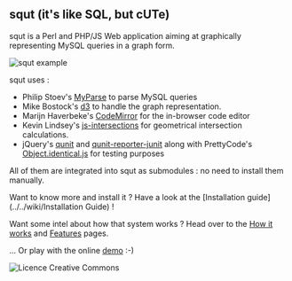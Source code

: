 ## squt (it's like SQL, but cUTe)

squt is a Perl and PHP/JS Web application aiming at graphically representing MySQL queries in a graph form.

![squt example](https://raw.github.com/wiki/ducksmanager/squt/images/squt_example.png)

squt uses :
* Philip Stoev's [MyParse](http://search.cpan.org/~philips/DBIx-MyParse/) to parse MySQL queries
* Mike Bostock's [d3](https://github.com/mbostock/d3.git) to handle the graph representation.
* Marijn Haverbeke's [CodeMirror](https://github.com/marijnh/CodeMirror) for the in-browser code editor
* Kevin Lindsey's [js-intersections](https://github.com/thelonious/js-intersections.git) for geometrical intersection calculations.
* jQuery's [qunit](https://github.com/jquery/qunit.git) and [qunit-reporter-junit](https://github.com/jquery/qunit-reporter-junit.git) along with PrettyCode's [Object.identical.js](https://github.com/prettycode/Object.identical.js.git) for testing purposes

All of them are integrated into squt as submodules : no need to install them manually.


Want to know more and install it ? Have a look at the [Installation guide](../../wiki/Installation Guide) !

Want some intel about how that system works ? Head over to the [How it works](../../wiki/How-it-works) and [Features](../../wiki/Features) pages.

... Or play with the online [demo](http://62.210.239.25//squt/master/front-end/squt.html) :-)

<img alt="Licence Creative Commons" style="border-width:0" src="http://i.creativecommons.org/l/by-sa/3.0/fr/88x31.png" />
